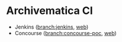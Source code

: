 # Archivematica CI

- Jenkins ([branch:jenkins](https://github.com/artefactual-labs/am-ci/tree/jenkins), [web](http://jenkins-ci.archivematica.org))
- Concourse ([branch:concourse-poc](https://github.com/artefactual-labs/am-ci/tree/concourse-poc), [web](https://ci.archivematica.org))
